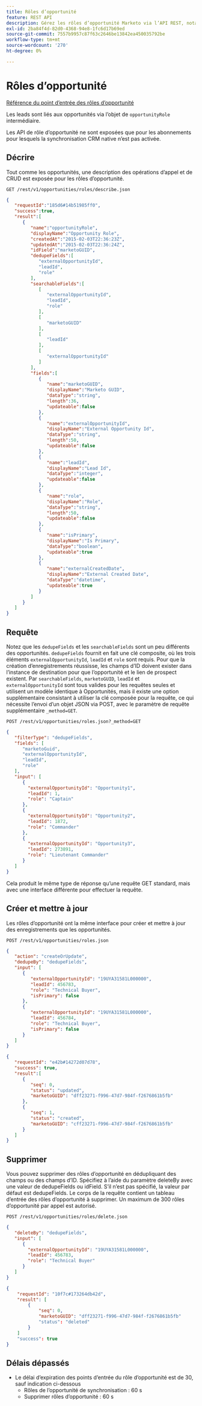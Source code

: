 ```yaml
---
title: Rôles d’opportunité
feature: REST API
description: Gérez les rôles d’opportunité Marketo via l’API REST, notamment la description, les requêtes avec des champs de déduplication composés, la création d’une suppression de mise à jour, les dépassements de délai et aucune synchronisation CRM.
exl-id: 2ba84f4d-82d0-4368-94e8-1fc6d17b69ed
source-git-commit: 7557b9957c87f63c2646be13842ea450035792be
workflow-type: tm+mt
source-wordcount: '270'
ht-degree: 0%

---
```


# Rôles d’opportunité

[Référence du point d’entrée des rôles d’opportunité](https://developer.adobe.com/marketo-apis/api/mapi/#tag/Opportunities/operation/getOpportunityRolesUsingGET)

Les leads sont liés aux opportunités via l’objet de `opportunityRole` intermédiaire.

Les API de rôle d’opportunité ne sont exposées que pour les abonnements pour lesquels la synchronisation CRM native n’est pas activée.

## Décrire

Tout comme les opportunités, une description des opérations d’appel et de CRUD est exposée pour les rôles d’opportunité.

```
GET /rest/v1/opportunities/roles/describe.json
```

```json
{
   "requestId":"185d6#14b51985ff0",
   "success":true,
   "result":[
      {
         "name":"opportunityRole",
         "displayName":"Opportunity Role",
         "createdAt":"2015-02-03T22:36:23Z",
         "updatedAt":"2015-02-03T22:36:24Z",
         "idField":"marketoGUID",
         "dedupeFields":[
            "externalOpportunityId",
            "leadId",
            "role"
         ],
         "searchableFields":[
            [
               "externalOpportunityId",
               "leadId",
               "role"
            ],
            [
               "marketoGUID"
            ],
            [
               "leadId"
            ],
            [
               "externalOpportunityId"
            ]
         ],
         "fields":[
            {
               "name":"marketoGUID",
               "displayName":"Marketo GUID",
               "dataType":"string",
               "length":36,
               "updateable":false
            },
            {
               "name":"externalOpportunityId",
               "displayName":"External Opportunity Id",
               "dataType":"string",
               "length":50,
               "updateable":false
            },
            {
               "name":"leadId",
               "displayName":"Lead Id",
               "dataType":"integer",
               "updateable":false
            },
            {
               "name":"role",
               "displayName":"Role",
               "dataType":"string",
               "length":50,
               "updateable":false
            },
            {
               "name":"isPrimary",
               "displayName":"Is Primary",
               "dataType":"boolean",
               "updateable":true
            },
            {
               "name":"externalCreatedDate",
               "displayName":"External Created Date",
               "dataType":"datetime",
               "updateable":true
            }
         ]
      }
   ]
}
```

## Requête

Notez que les `dedupeFields` et les `searchableFields` sont un peu différents des opportunités. `dedupeFields` fournit en fait une clé composite, où les trois éléments `externalOpportunityId`, `leadId` et `role` sont requis. Pour que la création d’enregistrements réussisse, les champs d’ID doivent exister dans l’instance de destination pour que l’opportunité et le lien de prospect existent. Par `searchableFields`, `marketoGUID`, `leadId` et `externalOpportunityId` sont tous valides pour les requêtes seules et utilisent un modèle identique à Opportunités, mais il existe une option supplémentaire consistant à utiliser la clé composée pour la requête, ce qui nécessite l’envoi d’un objet JSON via POST, avec le paramètre de requête supplémentaire `_method=GET`.

```
POST /rest/v1/opportunities/roles.json?_method=GET
```

```json
{
   "filterType": "dedupeFields",
   "fields": [
      "marketoGuid",
      "externalOpportunityId",
      "leadId",
      "role"
   ],
   "input": [
      {
        "externalOpportunityId": "Opportunity1",
        "leadId": 1,
        "role": "Captain"
      },
      {
        "externalOpportunityId": "Opportunity2",
        "leadId": 1872,
        "role": "Commander"
      },
      {
        "externalOpportunityId": "Opportunity3",
        "leadId": 273891,
        "role": "Lieutenant Commander"
      }
   ]
}
```

Cela produit le même type de réponse qu’une requête GET standard, mais avec une interface différente pour effectuer la requête.

## Créer et mettre à jour

Les rôles d’opportunité ont la même interface pour créer et mettre à jour des enregistrements que les opportunités.

```
POST /rest/v1/opportunities/roles.json
```

```json
{
   "action": "createOrUpdate",
   "dedupeBy": "dedupeFields",
   "input": [
      {
         "externalOpportunityId": "19UYA31581L000000",
         "leadId": 456783,
         "role": "Technical Buyer",
         "isPrimary": false
      },
      {
         "externalOpportunityId": "19UYA31581L000000",
         "leadId": 456784,
         "role": "Technical Buyer",
         "isPrimary": false
      }
   ]
}
```

```json
{
   "requestId": "e42b#14272d07d78",
   "success": true,
   "result":[
      {
         "seq": 0,
         "status": "updated",
         "marketoGUID": "dff23271-f996-47d7-984f-f2676861b5fb"
      },
      {
         "seq": 1,
         "status": "created",
         "marketoGUID": "cff23271-f996-47d7-984f-f2676861b5fb"
      }
   ]
}
```

## Supprimer

Vous pouvez supprimer des rôles d’opportunité en dédupliquant des champs ou des champs d’ID. Spécifiez à l’aide du paramètre deleteBy avec une valeur de dedupeFields ou idField. S’il n’est pas spécifié, la valeur par défaut est dedupeFields. Le corps de la requête contient un tableau d’entrée des rôles d’opportunité à supprimer. Un maximum de 300 rôles d’opportunité par appel est autorisé.

```
POST /rest/v1/opportunities/roles/delete.json
```

```json
{
   "deleteBy": "dedupeFields",
   "input": [
      {
        "externalOpportunityId": "19UYA31581L000000",
        "leadId": 456783,
        "role": "Technical Buyer"
      }
   ]
}
```

```json
{
    "requestId": "10f7c#173264db42d",
    "result": [
        {
            "seq": 0,
            "marketoGUID": "dff23271-f996-47d7-984f-f2676861b5fb"
            "status": "deleted"
        }
    ]
    "success": true
}
```

## Délais dépassés

- Le délai d’expiration des points d’entrée du rôle d’opportunité est de 30, sauf indication ci-dessous
   - Rôles de l’opportunité de synchronisation : 60 s
   - Supprimer rôles d’opportunité : 60 s
